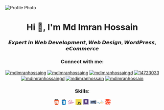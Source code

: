 <!-- Banner Image -->
<img src="https://scontent.fdac46-1.fna.fbcdn.net/v/t1.6435-9/s960x960/129955343_385506026048538_124739189904535224_n.jpg?_nc_cat=110&ccb=1-5&_nc_sid=e3f864&_nc_ohc=gJb2EvHOPr0AX8d0LfW&_nc_ht=scontent.fdac46-1.fna&oh=39e6705f74b9503e8c6fdf8d77f44cfb&oe=61B836D8" alt="Profile Photo"/>

<!-- Main Title -->
<h1 align="center">Hi 👋, I'm Md Imran Hossain</h1>

<!-- Subtitle -->
<h3 align="center">𝙀𝙭𝙥𝙚𝙧𝙩 𝙞𝙣 𝙒𝙚𝙗 𝘿𝙚𝙫𝙚𝙡𝙤𝙥𝙢𝙚𝙣𝙩, 𝙒𝙚𝙗 𝘿𝙚𝙨𝙞𝙜𝙣, 𝙒𝙤𝙧𝙙𝙋𝙧𝙚𝙨𝙨, 𝙚𝘾𝙤𝙢𝙢𝙚𝙧𝙘𝙚</h3>

<h3 align="center">Connect with me:</h3>
<p align="center">
<a href="https://codepen.io/mdimranhossaing" target="blank"><img align="center" src="https://raw.githubusercontent.com/rahuldkjain/github-profile-readme-generator/master/src/images/icons/Social/codepen.svg" alt="mdimranhossaing" height="30" width="40" /></a>
<a href="https://twitter.com/mdimranhossaing" target="blank"><img align="center" src="https://raw.githubusercontent.com/rahuldkjain/github-profile-readme-generator/master/src/images/icons/Social/twitter.svg" alt="mdimranhossaing" height="30" width="40" /></a>
<a href="https://linkedin.com/in/mdimranhossaingd" target="blank"><img align="center" src="https://raw.githubusercontent.com/rahuldkjain/github-profile-readme-generator/master/src/images/icons/Social/linked-in-alt.svg" alt="mdimranhossaingd" height="30" width="40" /></a>
<a href="https://stackoverflow.com/users/14723033" target="blank"><img align="center" src="https://raw.githubusercontent.com/rahuldkjain/github-profile-readme-generator/master/src/images/icons/Social/stack-overflow.svg" alt="14723033" height="30" width="40" /></a>
<a href="https://fb.com/mdimranhossaingd" target="blank"><img align="center" src="https://raw.githubusercontent.com/rahuldkjain/github-profile-readme-generator/master/src/images/icons/Social/facebook.svg" alt="mdimranhossaingd" height="30" width="40" /></a>
<a href="https://dribbble.com/mdimranhossain" target="blank"><img align="center" src="https://raw.githubusercontent.com/rahuldkjain/github-profile-readme-generator/master/src/images/icons/Social/dribbble.svg" alt="mdimranhossain" height="30" width="40" /></a>
<a href="https://www.behance.net/mdimranhossain" target="blank"><img align="center" src="https://raw.githubusercontent.com/rahuldkjain/github-profile-readme-generator/master/src/images/icons/Social/behance.svg" alt="mdimranhossain" height="30" width="40" /></a>
</p>

<h3 align="center">Skills:</h3>
<p align="center">
  <img src="https://raw.githubusercontent.com/devicons/devicon/master/icons/html5/html5-original-wordmark.svg" alt="html5" width="20" height="20" />
  <img src="https://raw.githubusercontent.com/devicons/devicon/master/icons/css3/css3-original-wordmark.svg" alt="css3" width="20" height="20" />
  <img src="https://raw.githubusercontent.com/devicons/devicon/master/icons/sass/sass-original.svg" alt="sass" width="20" height="20" />
  <img src="https://raw.githubusercontent.com/devicons/devicon/master/icons/javascript/javascript-original.svg" alt="javascript" width="20" height="20" />
  <img src="https://raw.githubusercontent.com/devicons/devicon/master/icons/bootstrap/bootstrap-plain-wordmark.svg" alt="bootstrap" width="20" height="20" />
  <img src="https://raw.githubusercontent.com/devicons/devicon/master/icons/php/php-original.svg" alt="php" width="20" height="20" />
  <img src="https://raw.githubusercontent.com/devicons/devicon/master/icons/mysql/mysql-original-wordmark.svg" alt="mysql" width="20" height="20" />
  <img src="https://raw.githubusercontent.com/devicons/devicon/master/icons/laravel/laravel-plain-wordmark.svg" alt="laravel" width="20" height="20" />

  <!-- <img src="https://raw.githubusercontent.com/devicons/devicon/master/icons/photoshop/photoshop-line.svg" alt="photoshop" width="20" height="20" /> -->
  <!-- <img src="https://www.vectorlogo.zone/logos/adobe_illustrator/adobe_illustrator-icon.svg" alt="illustrator" width="20" height="20" /> -->
  <!-- <img src="https://cdn.worldvectorlogo.com/logos/adobe-xd.svg" alt="xd" width="20" height="20" /> -->
</p>

